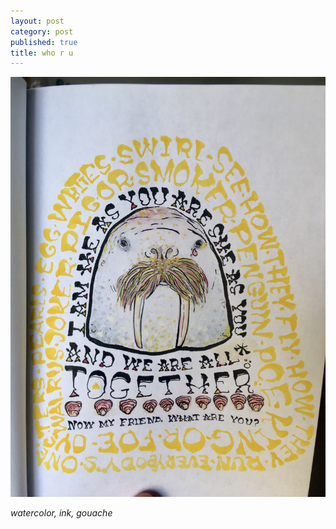 ```yaml
---
layout: post
category: post
published: true
title: who r u
---
```

![we all r us](/media/ura-walrus.jpeg)
<!--more-->
<span class='date fr'>*watercolor, ink, gouache*</span><br>  
  
  
  